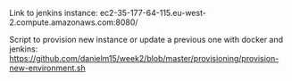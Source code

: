 Link to jenkins instance: ec2-35-177-64-115.eu-west-2.compute.amazonaws.com:8080/

Script to provision new instance or update a previous one with docker and jenkins: https://github.com/danielm15/week2/blob/master/provisioning/provision-new-environment.sh


